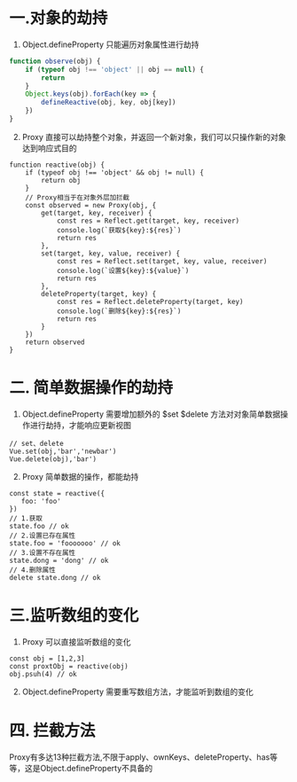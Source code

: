# 一.对象的劫持
1. Object.defineProperty 只能遍历对象属性进行劫持
```javascript
function observe(obj) {
    if (typeof obj !== 'object' || obj == null) {
        return
    }
    Object.keys(obj).forEach(key => {
        defineReactive(obj, key, obj[key])
    })
}
```
2. Proxy 直接可以劫持整个对象，并返回一个新对象，我们可以只操作新的对象达到响应式目的
```
function reactive(obj) {
    if (typeof obj !== 'object' && obj != null) {
        return obj
    }
    // Proxy相当于在对象外层加拦截
    const observed = new Proxy(obj, {
        get(target, key, receiver) {
            const res = Reflect.get(target, key, receiver)
            console.log(`获取${key}:${res}`)
            return res
        },
        set(target, key, value, receiver) {
            const res = Reflect.set(target, key, value, receiver)
            console.log(`设置${key}:${value}`)
            return res
        },
        deleteProperty(target, key) {
            const res = Reflect.deleteProperty(target, key)
            console.log(`删除${key}:${res}`)
            return res
        }
    })
    return observed
}
```
# 二. 简单数据操作的劫持
1. Object.defineProperty 需要增加额外的 $set $delete 方法对对象简单数据操作进行劫持，才能响应更新视图
 ```
 // set、delete
Vue.set(obj,'bar','newbar')
Vue.delete(obj),'bar')
```
2. Proxy 简单数据的操作，都能劫持
 ```
const state = reactive({
    foo: 'foo'
})
// 1.获取
state.foo // ok
// 2.设置已存在属性
state.foo = 'fooooooo' // ok
// 3.设置不存在属性
state.dong = 'dong' // ok
// 4.删除属性
delete state.dong // ok
```

# 三.监听数组的变化
1. Proxy 可以直接监听数组的变化
```
const obj = [1,2,3]
const proxtObj = reactive(obj)
obj.psuh(4) // ok
```
2. Object.defineProperty 需要重写数组方法，才能监听到数组的变化

# 四. 拦截方法
Proxy有多达13种拦截方法,不限于apply、ownKeys、deleteProperty、has等等，这是Object.defineProperty不具备的
